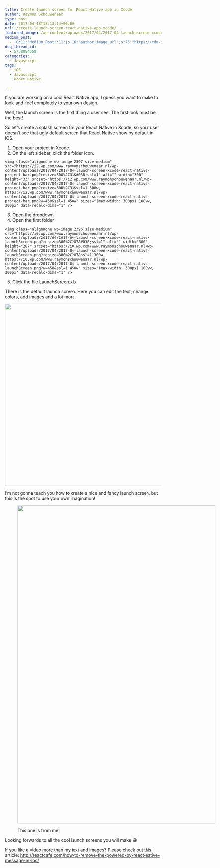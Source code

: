 ```yaml
---
title: Create launch screen for React Native app in Xcode
author: Raymon Schouwenaar
type: post
date: 2017-04-18T18:13:14+00:00
url: /create-launch-screen-react-native-app-xcode/
featured_image: /wp-content/uploads/2017/04/2017-04-launch-screen-xcode-react-native-screenshot.png
medium_post:
  - 'O:11:"Medium_Post":11:{s:16:"author_image_url";s:75:"https://cdn-images-1.medium.com/fit/c/200/200/1*W5ssxLrDoscNIwTcu_fDEA.jpeg";s:10:"author_url";s:33:"https://medium.com/@rsschouwenaar";s:11:"byline_name";N;s:12:"byline_email";N;s:10:"cross_link";s:3:"yes";s:2:"id";s:12:"e3c59ab3c436";s:21:"follower_notification";s:3:"yes";s:7:"license";s:19:"all-rights-reserved";s:14:"publication_id";s:2:"-1";s:6:"status";s:6:"public";s:3:"url";s:97:"https://medium.com/@rsschouwenaar/create-launch-screen-for-react-native-app-in-xcode-e3c59ab3c436";}'
dsq_thread_id:
  - 5738084558
categories:
  - Javascript
tags:
  - iOS
  - Javascript
  - React Native

---
```

If you are working on a cool React Native app, I guess you want to make to look-and-feel completely to your own design.

Well, the launch screen is the first thing a user see. The first look must be the best!

So let’s create a splash screen for your React Native in Xcode, so your user doesn’t see that ugly default screen that React Native show by default in iOS.

  1. Open your project in Xcode.
  2. On the left sidebar, click the folder icon.
  
    <img class="alignnone wp-image-2397 size-medium" src="https://i2.wp.com/www.raymonschouwenaar.nl/wp-content/uploads/2017/04/2017-04-launch-screen-xcode-react-native-project-bar.png?resize=300%2C33&#038;ssl=1" alt="" width="300" height="33" srcset="https://i2.wp.com/www.raymonschouwenaar.nl/wp-content/uploads/2017/04/2017-04-launch-screen-xcode-react-native-project-bar.png?resize=300%2C33&ssl=1 300w, https://i2.wp.com/www.raymonschouwenaar.nl/wp-content/uploads/2017/04/2017-04-launch-screen-xcode-react-native-project-bar.png?w=450&ssl=1 450w" sizes="(max-width: 300px) 100vw, 300px" data-recalc-dims="1" />
  3. Open the dropdown
  4. Open the first folder
  
    <img class="alignnone wp-image-2396 size-medium" src="https://i0.wp.com/www.raymonschouwenaar.nl/wp-content/uploads/2017/04/2017-04-launch-screen-xcode-react-native-launchScreen.png?resize=300%2C287&#038;ssl=1" alt="" width="300" height="287" srcset="https://i0.wp.com/www.raymonschouwenaar.nl/wp-content/uploads/2017/04/2017-04-launch-screen-xcode-react-native-launchScreen.png?resize=300%2C287&ssl=1 300w, https://i0.wp.com/www.raymonschouwenaar.nl/wp-content/uploads/2017/04/2017-04-launch-screen-xcode-react-native-launchScreen.png?w=450&ssl=1 450w" sizes="(max-width: 300px) 100vw, 300px" data-recalc-dims="1" />
  5. Click the file LaunchScreen.xib

There is the default launch screen. Here you can edit the text, change colors, add images and a lot more.

<img class="alignnone wp-image-2394 size-full" src="https://i2.wp.com/www.raymonschouwenaar.nl/wp-content/uploads/2017/04/2017-04-launch-screen-xcode-react-native-default.png?resize=600%2C588&#038;ssl=1" alt="" width="600" height="588" srcset="https://i2.wp.com/www.raymonschouwenaar.nl/wp-content/uploads/2017/04/2017-04-launch-screen-xcode-react-native-default.png?w=600&ssl=1 600w, https://i2.wp.com/www.raymonschouwenaar.nl/wp-content/uploads/2017/04/2017-04-launch-screen-xcode-react-native-default.png?resize=300%2C294&ssl=1 300w" sizes="(max-width: 600px) 100vw, 600px" data-recalc-dims="1" />

I’m not gonna teach you how to create a nice and fancy launch screen, but this is the spot to use your own imagination!<figure id="attachment_2395" style="width: 636px" class="wp-caption alignnone">

<img class="wp-image-2395 size-large" src="https://i2.wp.com/www.raymonschouwenaar.nl/wp-content/uploads/2017/04/2017-04-launch-screen-xcode-react-native-launchScreen-custom.png?resize=636%2C1024&#038;ssl=1" alt="" width="636" height="1024" srcset="https://i2.wp.com/www.raymonschouwenaar.nl/wp-content/uploads/2017/04/2017-04-launch-screen-xcode-react-native-launchScreen-custom.png?resize=636%2C1024&ssl=1 636w, https://i2.wp.com/www.raymonschouwenaar.nl/wp-content/uploads/2017/04/2017-04-launch-screen-xcode-react-native-launchScreen-custom.png?resize=186%2C300&ssl=1 186w, https://i2.wp.com/www.raymonschouwenaar.nl/wp-content/uploads/2017/04/2017-04-launch-screen-xcode-react-native-launchScreen-custom.png?resize=768%2C1237&ssl=1 768w, https://i2.wp.com/www.raymonschouwenaar.nl/wp-content/uploads/2017/04/2017-04-launch-screen-xcode-react-native-launchScreen-custom.png?w=998&ssl=1 998w" sizes="(max-width: 636px) 100vw, 636px" data-recalc-dims="1" /><figcaption class="wp-caption-text">This one is from me!</figcaption></figure> 

Looking forwards to all the cool launch screens you will make 😀

If you like a video more than my text and images? Please check out this article: <a href="http://reactcafe.com/how-to-remove-the-powered-by-react-native-message-in-ios/" target="_blank">http://reactcafe.com/how-to-remove-the-powered-by-react-native-message-in-ios/</a>